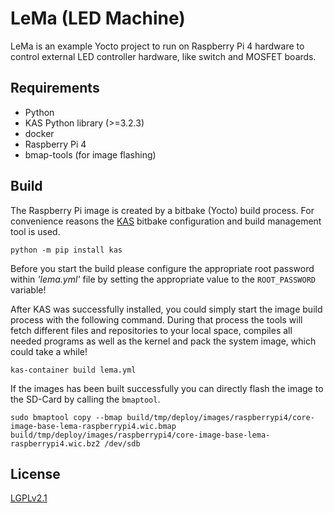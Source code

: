 # LeMa (LED Machine)

LeMa is an example Yocto project to run on Raspberry Pi 4 hardware to control
external LED controller hardware, like switch and MOSFET boards.

## Requirements

* Python
* KAS Python library (>=3.2.3)
* docker
* Raspberry Pi 4
* bmap-tools (for image flashing)
  
## Build

The Raspberry Pi image is created by a bitbake (Yocto) build process. For
convenience reasons the [KAS](https://pypi.org/project/kas/) bitbake configuration
and build management tool is used.

```
python -m pip install kas
```

Before you start the build please configure the appropriate root password within
_'lema.yml'_ file by setting the appropriate value to the `ROOT_PASSWORD` variable!

After KAS was successfully installed, you could simply start the image build process
with the following command. During that process the tools will fetch different
files and repositories to your local space, compiles all needed programs as well as
the kernel and pack the system image, which could take a while!

```
kas-container build lema.yml
```

If the images has been built successfully you can directly flash the image
to the SD-Card by calling the `bmaptool`.

```
sudo bmaptool copy --bmap build/tmp/deploy/images/raspberrypi4/core-image-base-lema-raspberrypi4.wic.bmap build/tmp/deploy/images/raspberrypi4/core-image-base-lema-raspberrypi4.wic.bz2 /dev/sdb
```

## License

[LGPLv2.1](https://www.gnu.de/documents/lgpl-2.1.de.html)